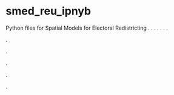 # smed_reu_ipnyb
Python files for Spatial Models for Electoral Redistricting
.
.
.
.
.
.
.


.


.













.



.

.
